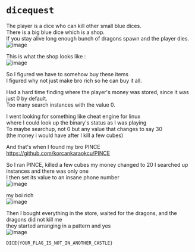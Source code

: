 # `dicequest`

The player is a dice who can kill other small blue dices. \
There is a big blue dice which is a shop. \
If you stay alive long enough bunch of dragons spawn and the player dies. \
![image](https://github.com/IC3lemon/GameRev-summer-training/assets/150153966/ff9052d0-ad64-4a78-b75f-2592c2e625c2)

This is what the shop looks like : \
![image](https://github.com/IC3lemon/GameRev-summer-training/assets/150153966/9392904e-a0f0-4ec0-8511-94df8ff3e582)


So I figured we have to somehow buy these items \
I figured why not just make bro rich so he can buy it all.

Had a hard time finding where the player's money was stored, since it was just 0 by default. \
Too many search instances with the value 0.

I went looking for something like cheat engine for linux \
where I could look up the binary's status as I was playing \
To maybe searchup, not 0 but any value that changes to say 30 \
(the money i would have after I kill a few cubes)

And that's when I found my bro PINCE \
https://github.com/korcankaraokcu/PINCE

So I ran PINCE, killed a few cubes my money changed to 20
I searched up instances and there was only one \
I then set its value to an insane phone number \
![image](https://github.com/IC3lemon/GameRev-summer-training/assets/150153966/3519af27-d5f3-4b24-a46a-f0b0db6a38d5)

my boi rich \
![image](https://github.com/IC3lemon/GameRev-summer-training/assets/150153966/393a6ff2-e347-48aa-a46e-fce225086e3d)

Then I bought everything in the store, waited for the dragons, and the dragons did not kill me \
they started arranging in a pattern and yes \
![image](https://github.com/IC3lemon/GameRev-summer-training/assets/150153966/9f73d6b3-684f-4a65-9623-c6be36d83a8b)

```
DICE{YOUR_FLAG_IS_NOT_IN_ANOTHER_CASTLE}
```
